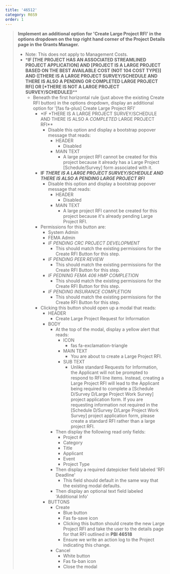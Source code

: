 ```yaml
---
title: '46512'
category: R6S9
order: 1
---
```


> **Implement an additional option for 'Create Large Project RFI' in the options dropdown on the top right hand corner of the Project Details page in the Grants Manager.**
>
>
>
> * Note: This does not apply to Management Costs.
> * ***IF \[THE PROJECT HAS AN ASSOCIATED STREAMLINED PROJECT APPLICATION\] AND \[PROJECT IS A LARGE PROJECT BASED ON THE BEST AVAILABLE COST (NOT 104 COST TYPE)\] AND (\[THERE IS A LARGE PROJECT SURVEY/SCHEDULE AND THERE IS ALSO A PENDING OR COMPLETED LARGE PROJECT RFI\] OR \[*THERE IS NOT A LARGE PROJECT SURVEY/SCHEDULE\])**\*\*
>   * Beneath the first horizontal rule (just above the existing Create RFI button) in the options dropdown, display an additional option for '\[fas fa-plus\] Create Large Project RFI'
>     * *IF&nbsp;*THERE IS A LARGE PROJECT SURVEY/SCHEDULE AND THERE IS ALSO A&nbsp;*COMPLETED*&nbsp;LARGE PROJECT RFI\*\*
>       * Disable this option and display a bootstrap popover message that reads:
>         * HEADER
>           * Disabled
>         * MAIN TEXT
>           * A large project RFI cannot be created for this project because it already has a Large Project \[Schedule/Survey\] form associated with it.
>     * **IF&nbsp;*THERE IS A LARGE PROJECT SURVEY/SCHEDULE AND THERE IS ALSO A PENDING LARGE PROJECT RFI***
>       * Disable this option and display a bootstrap popover message that reads:
>         * HEADER
>           * Disabled
>         * MAIN TEXT
>           * A large project RFI cannot be created for this project because it's already pending Large Project RFI.
>     * Permissions for this button are:
>       * System Admin
>       * FEMA Admin
>       * *IF PENDING CRC PROJECT DEVELOPMENT*
>         * This should match the existing permissions for the Create RFI Button for this step.
>       * *IF PENDING PEER REVIEW*
>         * This should match the existing permissions for the Create RFI Button for this step.
>       * *IF PEDNING FEMA 406 HMP COMPLETION*
>         * This should match the existing permissions for the Create RFI Button for this step.
>       * *IF PENDING INSURANCE COMPLETION*
>         * This should match the existing permissions for the Create RFI Button for this step.
>     * Clicking this button should open up a modal that reads:
>       * HEADER
>         * Create Large Project Request for Information
>       * BODY
>         * At the top of the modal, display a yellow alert that reads:
>           * ICON
>             * fas fa-exclamation-triangle
>           * MAIN TEXT
>             * You are about to create a Large Project RFI.
>           * SUB TEXT
>             * Unlike standard Requests for Information, the Applicant will not be prompted to respond to RFI line items. Instead, creating a Large Project RFI will lead to the Applicant being required to complete a \[Schedule D/Survey D/Large Project Work Survey\] project application form. If you are requesting information not required in the \[Schedule D/Survey D/Large Project Work Survey\] project application form, please create a standard RFI rather than a large project RFI.
>         * Then display the following read only fields:
>           * Project \#
>           * Category
>           * Title
>           * Applicant
>           * Event
>           * Project Type
>         * Then display a required datepicker field labeled 'RFI Deadline'
>           * This field should default in the same way that the existing modal defaults.
>         * Then display an optional text field labeled 'Additional Info'
>       * BUTTONS
>         * Create
>           * Blue button
>           * Fas fa-save icon
>           * Clicking this button should create the new Large Project RFI and take the user to the details page for that RFI outlined in&nbsp;**PBI 46518**
>           * Ensure we write an action log to the Project indicating this change.
>         * Cancel
>           * White button
>           * Fas fa-ban icon
>           * Close the modal